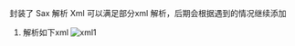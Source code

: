 封装了 Sax 解析 Xml 可以满足部分xml 解析，后期会根据遇到的情况继续添加

1. 解析如下xml
![xml1](http://images.cnblogs.com/cnblogs_com/weijingyun/698861/o_Snip20150608_3.png)
